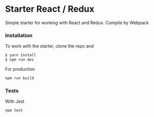 # Starter React / Redux

Simple starter for working with React and Redux.
Compile by Webpack

### Installation

To work with the starter, clone the repo and

```sh
$ yarn install
$ npm run dev
```

For production

```sh
npm run build
```

### Tests

With Jest

```sh
npm test
```

